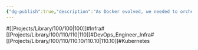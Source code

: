 ```yaml
---
{"dg-publish":true,"description":"As Docker evolved, we needed to orchestrate a lot of containers, tens of thousands in fact, so the brilliant engineers at Google made it open source. It requires a deep understanding of deployment, speed, management, etc. Starting from the basic configuration or components kubelet or kube-proxy etcd, to the all-important version control. But for me personally, the most important thing about Kubernetes is to use it or not to use it. Because this complex technology can be even more complex.","permalink":"/projects/library/100/110/110-10/110-10/","dgPassFrontmatter":true,"noteIcon":"0","created":"2024-04-23T20:51:34.250+09:00","updated":"2024-04-23T21:07:27.281+09:00"}
---
```


#[[Projects/Library/100/100\|100]]#Infra#[[Projects/Library/100/110/110\|110]]#DevOps_Engineer_Infra#[[Projects/Library/100/110/110.10/110.10\|110.10]]#Kubernetes